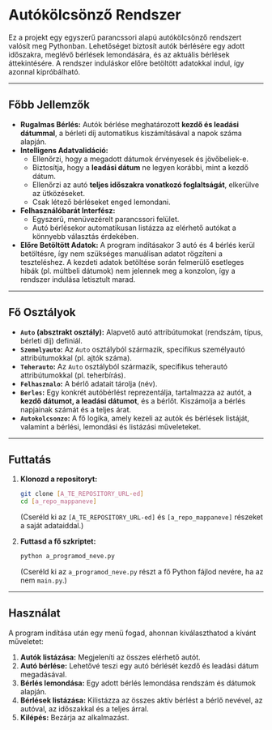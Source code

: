 # **Autókölcsönző Rendszer**

Ez a projekt egy egyszerű parancssori alapú autókölcsönző rendszert valósít meg Pythonban. Lehetőséget biztosít autók bérlésére egy adott időszakra, meglévő bérlések lemondására, és az aktuális bérlések áttekintésére. A rendszer induláskor előre betöltött adatokkal indul, így azonnal kipróbálható.

---

## **Főbb Jellemzők**

* **Rugalmas Bérlés:** Autók bérlése meghatározott **kezdő és leadási dátummal**, a bérleti díj automatikus kiszámításával a napok száma alapján.
* **Intelligens Adatvalidáció:**
    * Ellenőrzi, hogy a megadott dátumok érvényesek és jövőbeliek-e.
    * Biztosítja, hogy a **leadási dátum** ne legyen korábbi, mint a kezdő dátum.
    * Ellenőrzi az autó **teljes időszakra vonatkozó foglaltságát**, elkerülve az ütközéseket.
    * Csak létező bérléseket enged lemondani.
* **Felhasználóbarát Interfész:**
    * Egyszerű, menüvezérelt parancssori felület.
    * Autó bérlésekor automatikusan listázza az elérhető autókat a könnyebb választás érdekében.
* **Előre Betöltött Adatok:** A program indításakor 3 autó és 4 bérlés kerül betöltésre, így nem szükséges manuálisan adatot rögzíteni a teszteléshez. A kezdeti adatok betöltése során felmerülő esetleges hibák (pl. múltbeli dátumok) nem jelennek meg a konzolon, így a rendszer indulása letisztult marad.

---

## **Fő Osztályok**

* **`Auto` (absztrakt osztály):** Alapvető autó attribútumokat (rendszám, típus, bérleti díj) definiál.
* **`Szemelyauto`:** Az `Auto` osztályból származik, specifikus személyautó attribútumokkal (pl. ajtók száma).
* **`Teherauto`:** Az `Auto` osztályból származik, specifikus teherautó attribútumokkal (pl. teherbírás).
* **`Felhasznalo`:** A bérlő adatait tárolja (név).
* **`Berles`:** Egy konkrét autóbérlést reprezentálja, tartalmazza az autót, a **kezdő dátumot, a leadási dátumot**, és a bérlőt. Kiszámolja a bérlés napjainak számát és a teljes árat.
* **`Autokolcsonzo`:** A fő logika, amely kezeli az autók és bérlések listáját, valamint a bérlési, lemondási és listázási műveleteket.

---

## **Futtatás**

1.  **Klonozd a repositoryt:**
    ```bash
    git clone [A_TE_REPOSITORY_URL-ed]
    cd [a_repo_mappaneve]
    ```

    (Cseréld ki az `[A_TE_REPOSITORY_URL-ed]` és `[a_repo_mappaneve]` részeket a saját adataiddal.)
2.  **Futtasd a fő szkriptet:**
    ```bash
    python a_programod_neve.py
    ```

    (Cseréld ki az `a_programod_neve.py` részt a fő Python fájlod nevére, ha az nem `main.py`.)

---

## **Használat**

A program indítása után egy menü fogad, ahonnan kiválaszthatod a kívánt műveletet:

1.  **Autók listázása:** Megjeleníti az összes elérhető autót.
2.  **Autó bérlése:** Lehetővé teszi egy autó bérlését kezdő és leadási dátum megadásával.
3.  **Bérlés lemondása:** Egy adott bérlés lemondása rendszám és dátumok alapján.
4.  **Bérlések listázása:** Kilistázza az összes aktív bérlést a bérlő nevével, az autóval, az időszakkal és a teljes árral.
5.  **Kilépés:** Bezárja az alkalmazást.
